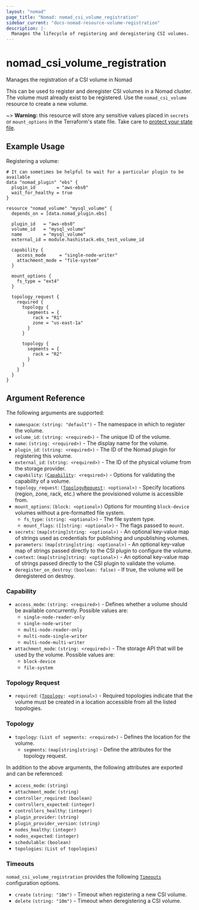 ```yaml
---
layout: "nomad"
page_title: "Nomad: nomad_csi_volume_registration"
sidebar_current: "docs-nomad-resource-volume-registration"
description: |-
  Manages the lifecycle of registering and deregistering CSI volumes.
---
```


# nomad_csi_volume_registration

Manages the registration of a CSI volume in Nomad

This can be used to register and deregister CSI volumes in a Nomad cluster. The
volume must already exist to be registered. Use the `nomad_csi_volume`
resource to create a new volume.

~> **Warning:** this resource will store any sensitive values placed in
  `secrets` or `mount_options` in the Terraform's state file. Take care to
  [protect your state file](/docs/state/sensitive-data.html).

## Example Usage

Registering a volume:

```hcl
# It can sometimes be helpful to wait for a particular plugin to be available
data "nomad_plugin" "ebs" {
  plugin_id        = "aws-ebs0"
  wait_for_healthy = true
}

resource "nomad_volume" "mysql_volume" {
  depends_on = [data.nomad_plugin.ebs]

  plugin_id   = "aws-ebs0"
  volume_id   = "mysql_volume"
  name        = "mysql_volume"
  external_id = module.hashistack.ebs_test_volume_id

  capability {
    access_mode     = "single-node-writer"
    attachment_mode = "file-system"
  }

  mount_options {
    fs_type = "ext4"
  }

  topology_request {
    required {
      topology {
        segments = {
          rack = "R1"
          zone = "us-east-1a"
        }
      }

      topology {
        segments = {
          rack = "R2"
        }
      }
    }
  }
}
```

## Argument Reference

The following arguments are supported:

- `namespace`: `(string: "default")` - The namespace in which to register the volume.
- `volume_id`: `(string: <required>)` - The unique ID of the volume.
- `name`: `(string: <required>)` - The display name for the volume.
- `plugin_id`: `(string: <required>)` - The ID of the Nomad plugin for registering this volume.
- `external_id`: `(string: <required>)` - The ID of the physical volume from the storage provider.
- `capability`: `(`[`Capability`](#capability-1)`: <required>)` - Options for validating the capability of a volume.
- `topology_request`: `(`[`TopologyRequest`](#topology-request)`: <optional>)` - Specify locations (region, zone, rack, etc.) where the provisioned volume is accessible from.
- `mount_options`: `(block: <optional>)` Options for mounting `block-device` volumes without a pre-formatted file system.
  - `fs_type`: `(string: <optional>)` - The file system type.
  - `mount_flags`: `([]string: <optional>)` - The flags passed to `mount`.
- `secrets`: `(map[string]string: <optional>)` - An optional key-value map of strings used as credentials for publishing and unpublishing volumes.
- `parameters`: `(map[string]string: <optional>)` - An optional key-value map of strings passed directly to the CSI plugin to configure the volume.
- `context`: `(map[string]string: <optional>)` - An optional key-value map of strings passed directly to the CSI plugin to validate the volume.
- `deregister_on_destroy`: `(boolean: false)` - If true, the volume will be deregistered on destroy.

### Capability

- `access_mode`: `(string: <required>)` - Defines whether a volume should be available concurrently. Possible values are:
  - `single-node-reader-only`
  - `single-node-writer`
  - `multi-node-reader-only`
  - `multi-node-single-writer`
  - `multi-node-multi-writer`
- `attachment_mode`: `(string: <required>)` - The storage API that will be used by the volume. Possible values are:
  - `block-device`
  - `file-system`

### Topology Request

- `required`: `(`[`Topology`](#topology)`: <optional>)` - Required topologies indicate that the volume must be created in a location accessible from all the listed topologies.

### Topology

- `topology`: `(List of segments: <required>)` - Defines the location for the volume.
  - `segments`: `(map[string]string)` - Define the attributes for the topology request.

In addition to the above arguments, the following attributes are exported and
can be referenced:

- `access_mode`: `(string)`
- `attachment_mode`: `(string)`
- `controller_required`: `(boolean)`
- `controllers_expected`: `(integer)`
- `controllers_healthy`: `(integer)`
- `plugin_provider`: `(string)`
- `plugin_provider_version`: `(string)`
- `nodes_healthy`: `(integer)`
- `nodes_expected`: `(integer)`
- `schedulable`: `(boolean)`
- `topologies`: `(List of topologies)`

### Timeouts

`nomad_csi_volume_registration` provides the following
[`Timeouts`][tf_docs_timeouts] configuration options.

- `create` `(string: "10m")` - Timeout when registering a new CSI volume.
- `delete` `(string: "10m")` - Timeout when deregistering a CSI volume.

[tf_docs_timeouts]: https://www.terraform.io/docs/configuration/blocks/resources/syntax.html#operation-timeouts
